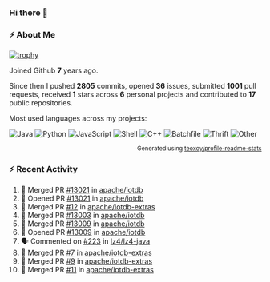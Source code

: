 ### Hi there 👋

### :zap: About Me

[![trophy](https://github-profile-trophy.vercel.app/?username=HTHou&theme=onedark)](https://github.com/ryo-ma/github-profile-trophy)
   
Joined Github **7** years ago.

Since then I pushed **2805** commits, opened **36** issues, submitted **1001** pull requests, received **1** stars across **6** personal projects and contributed to **17** public repositories.

Most used languages across my projects:

![Java](https://img.shields.io/static/v1?style=flat-square&label=%E2%A0%80&color=555&labelColor=%23b07219&message=Java%EF%B8%B196.4%25)
![Python](https://img.shields.io/static/v1?style=flat-square&label=%E2%A0%80&color=555&labelColor=%233572A5&message=Python%EF%B8%B10.8%25)
![JavaScript](https://img.shields.io/static/v1?style=flat-square&label=%E2%A0%80&color=555&labelColor=%23f1e05a&message=JavaScript%EF%B8%B10.6%25)
![Shell](https://img.shields.io/static/v1?style=flat-square&label=%E2%A0%80&color=555&labelColor=%2389e051&message=Shell%EF%B8%B10.4%25)
![C++](https://img.shields.io/static/v1?style=flat-square&label=%E2%A0%80&color=555&labelColor=%23f34b7d&message=C%2B%2B%EF%B8%B10.4%25)
![Batchfile](https://img.shields.io/static/v1?style=flat-square&label=%E2%A0%80&color=555&labelColor=%23C1F12E&message=Batchfile%EF%B8%B10.3%25)
![Thrift](https://img.shields.io/static/v1?style=flat-square&label=%E2%A0%80&color=555&labelColor=%23D12127&message=Thrift%EF%B8%B10.2%25)
![Other](https://img.shields.io/static/v1?style=flat-square&label=%E2%A0%80&color=555&labelColor=%23ededed&message=Other%EF%B8%B10.4%25)

<p align="right"><sub>Generated using <a href="https://github.com/marketplace/actions/profile-readme-stats">teoxoy/profile-readme-stats</a></sub></p>


<!--![](https://github.com/HTHou/HTHou/blob/output/github-contribution-grid-snake.svg)-->

<!--![Haonan Hou's github stats](https://github-readme-stats.vercel.app/api?username=HTHou&count_private=true&show_icons=true&theme=onedark)-->

<!--![Haonan Hou's wakatime stats](https://github-readme-stats.vercel.app/api/wakatime?username=HTHou&layout=compact&theme=onedark)-->

<!--![Top Langs](https://github-readme-stats.vercel.app/api/top-langs/?username=HTHou&theme=onedark&layout=compact)-->

### :zap: Recent Activity
<!--START_SECTION:activity-->
1. 🎉 Merged PR [#13021](https://github.com/apache/iotdb/pull/13021) in [apache/iotdb](https://github.com/apache/iotdb)
2. 💪 Opened PR [#13021](https://github.com/apache/iotdb/pull/13021) in [apache/iotdb](https://github.com/apache/iotdb)
3. 🎉 Merged PR [#12](https://github.com/apache/iotdb-extras/pull/12) in [apache/iotdb-extras](https://github.com/apache/iotdb-extras)
4. 🎉 Merged PR [#13003](https://github.com/apache/iotdb/pull/13003) in [apache/iotdb](https://github.com/apache/iotdb)
5. 🎉 Merged PR [#13009](https://github.com/apache/iotdb/pull/13009) in [apache/iotdb](https://github.com/apache/iotdb)
6. 💪 Opened PR [#13009](https://github.com/apache/iotdb/pull/13009) in [apache/iotdb](https://github.com/apache/iotdb)
7. 🗣 Commented on [#223](https://github.com/lz4/lz4-java/issues/223#issuecomment-2244848387) in [lz4/lz4-java](https://github.com/lz4/lz4-java)
8. 🎉 Merged PR [#7](https://github.com/apache/iotdb-extras/pull/7) in [apache/iotdb-extras](https://github.com/apache/iotdb-extras)
9. 🎉 Merged PR [#9](https://github.com/apache/iotdb-extras/pull/9) in [apache/iotdb-extras](https://github.com/apache/iotdb-extras)
10. 🎉 Merged PR [#11](https://github.com/apache/iotdb-extras/pull/11) in [apache/iotdb-extras](https://github.com/apache/iotdb-extras)
<!--END_SECTION:activity-->

<!--
**HTHou/HTHou** is a ✨ _special_ ✨ repository because its `README.md` (this file) appears on your GitHub profile.

Here are some ideas to get you started:

- 🔭 I’m currently working on ...
- 🌱 I’m currently learning ...
- 👯 I’m looking to collaborate on ...
- 🤔 I’m looking for help with ...
- 💬 Ask me about ...
- 📫 How to reach me: ...
- 😄 Pronouns: ...
- ⚡ Fun fact: ...
-->
